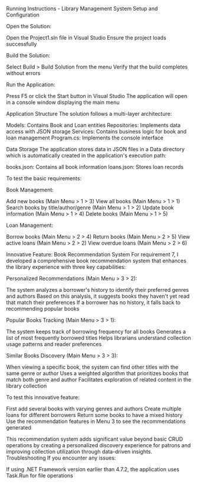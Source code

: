 Running Instructions - Library Management System
Setup and Configuration

Open the Solution:

Open the Project1.sln file in Visual Studio
Ensure the project loads successfully


Build the Solution:

Select Build > Build Solution from the menu
Verify that the build completes without errors


Run the Application:

Press F5 or click the Start button in Visual Studio
The application will open in a console window displaying the main menu




Application Structure
The solution follows a multi-layer architecture:

Models: Contains Book and Loan entities
Repositories: Implements data access with JSON storage
Services: Contains business logic for book and loan management
Program.cs: Implements the console interface

Data Storage
The application stores data in JSON files in a Data directory which is automatically created in the application's execution path:

books.json: Contains all book information
loans.json: Stores loan records




To test the basic requirements:

Book Management:

Add new books (Main Menu > 1 > 3)
View all books (Main Menu > 1 > 1)
Search books by title/author/genre (Main Menu > 1 > 2)
Update book information (Main Menu > 1 > 4)
Delete books (Main Menu > 1 > 5)


Loan Management:

Borrow books (Main Menu > 2 > 4)
Return books (Main Menu > 2 > 5)
View active loans (Main Menu > 2 > 2)
View overdue loans (Main Menu > 2 > 6)




Innovative Feature: Book Recommendation System
For requirement 7, I developed a comprehensive book recommendation system that enhances the library experience with three key capabilities:

Personalized Recommendations (Main Menu > 3 > 2):

The system analyzes a borrower's history to identify their preferred genres and authors
Based on this analysis, it suggests books they haven't yet read that match their preferences
If a borrower has no history, it falls back to recommending popular books


Popular Books Tracking (Main Menu > 3 > 1):

The system keeps track of borrowing frequency for all books
Generates a list of most frequently borrowed titles
Helps librarians understand collection usage patterns and reader preferences


Similar Books Discovery (Main Menu > 3 > 3):

When viewing a specific book, the system can find other titles with the same genre or author
Uses a weighted algorithm that prioritizes books that match both genre and author
Facilitates exploration of related content in the library collection




To test this innovative feature:

First add several books with varying genres and authors
Create multiple loans for different borrowers
Return some books to have a mixed history
Use the recommendation features in Menu 3 to see the recommendations generated

This recommendation system adds significant value beyond basic CRUD operations by creating a personalized discovery experience for patrons and improving collection utilization through data-driven insights.
Troubleshooting
If you encounter any issues:

If using .NET Framework version earlier than 4.7.2, the application uses Task.Run for file operations
